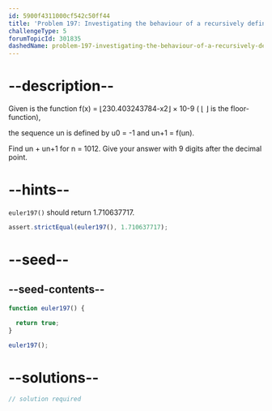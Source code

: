 ```yaml
---
id: 5900f4311000cf542c50ff44
title: 'Problem 197: Investigating the behaviour of a recursively defined sequence'
challengeType: 5
forumTopicId: 301835
dashedName: problem-197-investigating-the-behaviour-of-a-recursively-defined-sequence
---
```


# --description--

Given is the function f(x) = ⌊230.403243784-x2⌋ × 10-9 ( ⌊ ⌋ is the floor-function),

the sequence un is defined by u0 = -1 and un+1 = f(un).

Find un + un+1 for n = 1012. Give your answer with 9 digits after the decimal point.

# --hints--

`euler197()` should return 1.710637717.

```js
assert.strictEqual(euler197(), 1.710637717);
```

# --seed--

## --seed-contents--

```js
function euler197() {

  return true;
}

euler197();
```

# --solutions--

```js
// solution required
```
